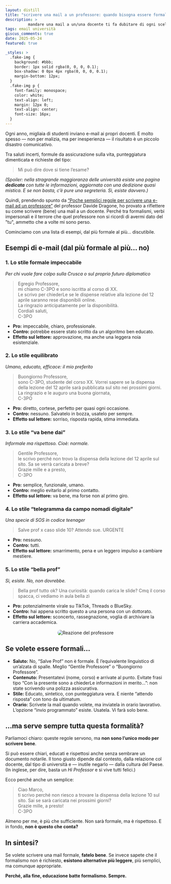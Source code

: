 ```yaml
---
layout: distill
title: "scrivere una mail a un professore: quando bisogna essere formali?"
description: >
          mandare una mail a un/una docente ti fa dubitare di ogni scelta di vita, grammaticale e universitaria? Qui troverai esempi veri (e tragici), consigli pratici, e un principio guida: l’educazione batte sempre il formalismo.
tags: email università
giscus_comments: true
date: 2025-05-24
featured: true

_styles: >
  .fake-img {
    background: #bbb;
    border: 1px solid rgba(0, 0, 0, 0.1);
    box-shadow: 0 0px 4px rgba(0, 0, 0, 0.1);
    margin-bottom: 12px;
  }
  .fake-img p {
    font-family: monospace;
    color: white;
    text-align: left;
    margin: 12px 0;
    text-align: center;
    font-size: 16px;
  }
---
```


Ogni anno, migliaia di studenti inviano e-mail ai propri docenti. E molto spesso — non per malizia, ma per inesperienza — il risultato è un piccolo disastro comunicativo.

Tra saluti incerti, formule da assicurazione sulla vita, punteggiatura dimenticata e richieste del tipo:

> Mi può dire dove si tiene l’esame?

<em> (Spoiler: nella stragrande maggioranza delle università esiste una pagina <strong>dedicata</strong> con tutte le informazioni, aggiornata con una dedizione quasi mistica. E se non basta, c’è pure una segreteria. Sì, esiste davvero.) </em>
</p>

Quindi, prendendo spunto da <a href="https://sites.google.com/site/davidedragone/scrivere-una-mail" target="_blank" rel="noopener noreferrer">“Poche semplici regole per scrivere una e-mail ad un professore”</a> del professor Davide Dragone, ho provato a riflettere su come scrivere (bene) una mail a un docente. Perché tra formalismi, verbi impersonali e il terrore che quel professore non si ricordi di avermi dato del "tu", ammetto che a volte mi sono perso.

Cominciamo con una lista di esempi, dal più formale al più… discutibile.

## Esempi di e-mail (dal più formale al più… no)

<h3>1. Lo stile formale impeccabile</h3>
<em>Per chi vuole fare colpo sulla Crusca o sul proprio futuro diplomatico</em>

> Egregio Professore,<br>
> mi chiamo C-3PO e sono iscrittə al corso di XX.<br>
> Le scrivo per chiederLe se le dispense relative alla lezione del 12 aprile saranno rese disponibili online.<br>
> La ringrazio anticipatamente per la disponibilità.<br>
> Cordiali saluti,<br>
> C-3PO

<ul>
  <li><strong>Pro:</strong> impeccabile, chiaro, professionale.</li>
  <li><strong>Contro:</strong> potrebbe essere stato scritto da un algoritmo ben educato.</li>
  <li><strong>Effetto sul lettore:</strong> approvazione, ma anche una leggera noia esistenziale.</li>
</ul>

<h3>2. Lo stile equilibrato</h3>
<em>Umano, educato, efficace: il mio preferito</em>

> Buongiorno Professore,<br>
> sono C-3PO, studente del corso XX. Vorrei sapere se la dispensa della lezione del 12 aprile sarà pubblicata sul sito nei prossimi giorni.<br>
> La ringrazio e le auguro una buona giornata,<br>
>C-3PO

<ul>
  <li><strong>Pro:</strong> diretto, cortese, perfetto per quasi ogni occasione.</li>
  <li><strong>Contro:</strong> nessuno. Salvatelo in bozza, usatelo per sempre.</li>
  <li><strong>Effetto sul lettore:</strong> sorriso, risposta rapida, stima immediata.</li>
</ul>

<h3>3. Lo stile “va bene dai”</h3>
<em>Informale ma rispettoso. Cioè: normale.</em>

> Gentile Professore,<br>
> le scrivo perché non trovo la dispensa della lezione del 12 aprile sul sito. Sa se verrà caricata a breve?<br>
> Grazie mille e a presto,<br>
> C-3PO

<ul>
  <li><strong>Pro:</strong> semplice, funzionale, umano.</li>
  <li><strong>Contro:</strong> meglio evitarlo al primo contatto.</li>
  <li><strong>Effetto sul lettore:</strong> va bene, ma forse non al primo giro.</li>
</ul>

<h3>4. Lo stile “telegramma da campo nomadi digitale”</h3>
<em>Una specie di SOS in codice teenager</em>

> Salve prof x caso slide 10? Attendo sue. URGENTE

<ul>
  <li><strong>Pro:</strong> nessuno.</li>
  <li><strong>Contro:</strong> tutti.</li>
  <li><strong>Effetto sul lettore:</strong> smarrimento, pena e un leggero impulso a cambiare mestiere.</li>
</ul>

<h3>5. Lo stile “bella prof”</h3>
<em>Sì, esiste. No, non dovrebbe.</em>

> Bella prof tutto ok? Una curiosità: quando carica le slide? Cmq il corso spacca, ci vediamo in aula bella zì

<ul>
  <li><strong>Pro:</strong> potenzialmente virale su TikTok, Threads o BlueSky.</li>
  <li><strong>Contro:</strong> hai appena scritto questo a una persona con un dottorato.</li>
  <li><strong>Effetto sul lettore:</strong> sconcerto, rassegnazione, voglia di archiviare la carriera accademica.</li>
</ul>

<div class="gif-container" style="text-align: center; margin-top: 1rem;">
  <img src="https://miro.medium.com/v2/resize:fit:800/format:webp/1*fgp0N1zYOHasw-omAuEVQw.gif" alt="Reazione del professore" style="max-width: 100%; height: auto; border-radius: 8px;">
</div>

## Se volete essere formali…
<ul>
  <li><strong>Saluto:</strong> No, “Salve Prof” non è formale. È l’equivalente linguistico di un’alzata di spalle. Meglio “Gentile Professore” o “Buongiorno Professore”.</li>
  <li><strong>Contenuto:</strong> Presentatevi (nome, corso) e arrivate al punto. Evitate frasi tipo “Con la presente sono a chiederLe informazioni in merito…”: non state scrivendo una polizza assicurativa.</li>
  <li><strong>Stile:</strong> Educato, sintetico, con punteggiatura vera. E niente “attendo risposta” con tono da ultimatum.</li>
  <li><strong>Orario:</strong> Scrivete la mail quando volete, ma inviatela in orario lavorativo. L’opzione “invio programmato” esiste. Usatela. Vi farà solo bene.</li>
</ul>

## …ma serve sempre tutta questa formalità?

Parliamoci chiaro: queste regole servono, ma <strong>non sono l’unico modo per scrivere bene</strong>.

Si può essere chiari, educati e rispettosi anche senza sembrare un documento notarile. Il tono giusto dipende dal contesto, dalla relazione col docente, dal tipo di università e — inutile negarlo — dalla cultura del Paese. (In inglese, per dire, basta un <i>Hi Professor</i> e si vive tutti felici.)

Ecco perché anche un semplice:

> Ciao Marco,<br>
> ti scrivo perché non riesco a trovare la dispensa della lezione 10 sul sito. Sai se sarà caricata nei prossimi giorni?<br>
> Grazie mille, a presto!<br>
> C-3PO

Almeno per me, è più che sufficiente. Non sarà formale, ma è rispettoso. E in fondo, <strong>non è questo che conta?</strong>

## In sintesi?

Se volete scrivere una mail formale, <strong>fatelo bene</strong>.
Se invece sapete che il formalismo non è richiesto, <strong>esistono alternative più leggere</strong>, più semplici, ma comunque appropriate.

<strong>Perché, alla fine, educazione batte formalismo. Sempre.</strong>
